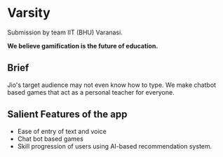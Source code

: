 # Varsity

Submission by team IIT (BHU) Varanasi.

**We believe gamification is the future of education.**

## Brief
Jio's target audience may not even know how to type. We make chatbot based games that act as a personal teacher for everyone.

## Salient Features of the app
+ Ease of entry of text and voice
+ Chat bot based games
+ Skill progression of users using AI-based recommendation system.
